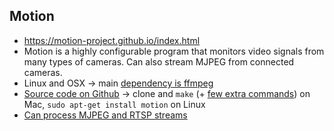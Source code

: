 ## Motion
* https://motion-project.github.io/index.html
* Motion is a highly configurable program that monitors video signals from many types of cameras. Can also stream MJPEG from connected cameras.
* Linux and OSX -> main [dependency is ffmpeg](https://motion-project.github.io/motion_build.html)
* [Source code on Github](https://github.com/Motion-Project/motion) -> clone and `make` (+ [few extra commands](https://motion-project.github.io/motion_build.html)) on Mac, `sudo apt-get install motion` on Linux
* [Can process MJPEG and RTSP streams](https://motion-project.github.io/motion_config.html#basic_setup_network)